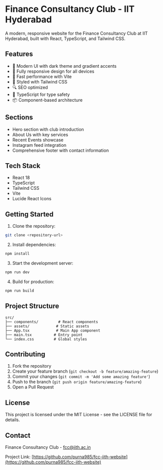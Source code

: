 # Finance Consultancy Club - IIT Hyderabad

A modern, responsive website for the Finance Consultancy Club at IIT Hyderabad, built with React, TypeScript, and Tailwind CSS.

## Features

- 🎨 Modern UI with dark theme and gradient accents
- 📱 Fully responsive design for all devices
- 🚀 Fast performance with Vite
- 💅 Styled with Tailwind CSS
- 🔍 SEO optimized
- 🎯 TypeScript for type safety
- 📦 Component-based architecture

## Sections

- Hero section with club introduction
- About Us with key services
- Recent Events showcase
- Instagram feed integration
- Comprehensive footer with contact information

## Tech Stack

- React 18
- TypeScript
- Tailwind CSS
- Vite
- Lucide React Icons

## Getting Started

1. Clone the repository:
```bash
git clone <repository-url>
```

2. Install dependencies:
```bash
npm install
```

3. Start the development server:
```bash
npm run dev
```

4. Build for production:
```bash
npm run build
```

## Project Structure

```
src/
├── components/         # React components
├── assets/            # Static assets
├── App.tsx            # Main App component
├── main.tsx          # Entry point
└── index.css         # Global styles
```

## Contributing

1. Fork the repository
2. Create your feature branch (`git checkout -b feature/amazing-feature`)
3. Commit your changes (`git commit -m 'Add some amazing feature'`)
4. Push to the branch (`git push origin feature/amazing-feature`)
5. Open a Pull Request

## License

This project is licensed under the MIT License - see the LICENSE file for details.

## Contact

Finance Consultancy Club - fcc@iith.ac.in

Project Link: [https://github.com/purna985/fcc-iith-website](https://github.com/purna985/fcc-iith-website)
